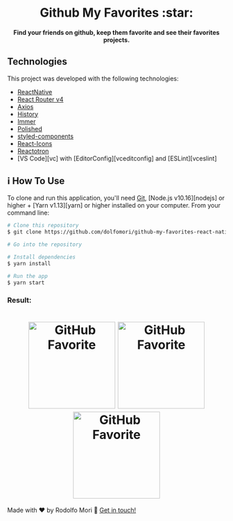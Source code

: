 <h1 align="center">Github My Favorites :star:	</h1>

<h4 align="center">
Find your friends on github, keep them favorite and see their favorites projects.
</h4>
<p align="center">
</p>

## Technologies

This project was developed with the following technologies:

-  [ReactNative](https://reactjs.org/)
-  [React Router v4](https://github.com/ReactTraining/react-router)
-  [Axios](https://github.com/axios/axios)
-  [History](https://www.npmjs.com/package/history)
-  [Immer](https://github.com/immerjs/immer)
-  [Polished](https://polished.js.org/)
-  [styled-components](https://www.styled-components.com/)
-  [React-Icons](https://react-icons.netlify.com/)
-  [Reactotron](https://infinite.red/reactotron)
-  [VS Code][vc] with [EditorConfig][vceditconfig] and [ESLint][vceslint]

## :information_source: How To Use

To clone and run this application, you'll need [Git](https://git-scm.com), [Node.js v10.16][nodejs] or higher + [Yarn v1.13][yarn] or higher installed on your computer. From your command line:

```bash
# Clone this repository
$ git clone https://github.com/dolfomori/github-my-favorites-react-native.git

# Go into the repository

# Install dependencies
$ yarn install

# Run the app
$ yarn start
```

### Result:

<h1 align="center">
    <img alt="GitHub Favorite" src="https://user-images.githubusercontent.com/47903440/69626218-f5fcab80-1026-11ea-86d8-a7df15798c71.png" width="200px" />
  
   <img alt="GitHub Favorite" src="https://user-images.githubusercontent.com/47903440/69626443-6f949980-1027-11ea-877d-552680102713.png" width="200px" />
   
   <img alt="GitHub Favorite" src="https://user-images.githubusercontent.com/47903440/69626454-73282080-1027-11ea-8baa-750d80aa88a4.png" width="200px" />
</h1>


Made with ♥ by Rodolfo Mori :wave: [Get in touch!](https://www.linkedin.com/in/rodolfomori/)




